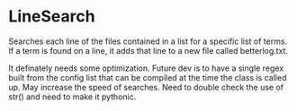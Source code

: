 # LineSearch 

Searches each line of the files contained in a list for a specific list of terms.  If a term is found on a line, it adds that line to a new file called betterlog.txt.

It definately needs some optimization.
Future dev is to have a single regex built from the config list that can be compiled at the time the class is called up.  May increase the speed of searches.
Need to double check the use of str() and need to make it pythonic.
